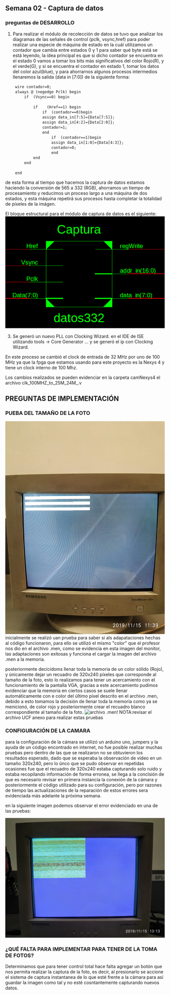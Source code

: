 ## Semana 02 - Captura de datos
### preguntas de DESARROLLO
1. Para realizar el módulo de recolección de datos se tuvo que analizar los diagramas de las señales de control (pclk, vsync,href) para poder realizar   una especie de máquina de estado en la cuál utilizamos un contador que cambia entre estados 0 y  1 para saber qué byte está se está leyendo, la idea principal es que si dicho contador se encuentra en el estado 0 vamos a tomar los bits más significativos del color Rojo(R), 
y el verde(G), y si se encuentra el contador en estado 1, tomar los datos del color azul(blue), y para ahorrarnos algunos procesos intermedios llenaremos la salida (data in [7:0]) de la siguiente forma:  


		wire contador=0;  
		always @ (negedge Pclk) begin  
			if	(Vsync==0) begin  

				if    (Href==1) begin  
					if	(contador==0)begin
					assign data_in[7:5]={Data[7:5]};
					assign data_in[4:2]={Data[2:0]};
					contador=1;
					end
						if	(contador==1)begin
						assign data_in[1:0]={Data[4:3]};
						contador=0;
						end
				end
			end

		end

de esta forma al tiempo que hacemos la captura de datos estamos haciendo la conversión de 565 a 332 (RGB), ahorramos un tiempo de procesamiento y reducimos un proceso largo a una máquina de dos estados, y esta máquina repetirá sus procesos hasta completar la totalidad de píxeles de la imágen.

El bloque estructural para el módulo de captura de datos es el siguiente:
![archivo base .men!]( /docs/figs/Bloque_Captura.png "archivo base .men")

3. Se generó un nuevo PLL con Clocking Wizard. en el IDE de ISE utilizando tools -> Core Generator ... y se generó el ip con Clocking Wizard.

En este proceso se cambió el clock de entrada de 32 MHz por uno de 100 MHz ya que la fpga que estamos usando para este proyecto es la Nexys 4 y tiene un clock interno de 100 Mhz.

Los cambios realizados se pueden evidenciar en la carpeta camNexys4 el archivo clk_100MHZ_to_25M_24M_.v
## PREGUNTAS DE IMPLEMENTACIÓN
### PUEBA DEL TAMAÑO DE LA FOTO

![archivo base .men!]( /docs/figs/código_base_prueba_tamaño_foto.jpeg "archivo base .men")
inicialmente se realizó uan prueba para saber si als adapataciones hechas al código funcionaron, para ello se utilizó el mismo "color" que el profesor 
nos dio en el archivo .men, como se evidencia en esta imagen del monitor, las adaptaciones son exitosas y funciona el cargar la imagen del archivo .men
a la memoria.

posteriormente decicidoms llenar toda la memoria de un color sólido (Rojo), y únicamente dejar un recuadro de 320x240 píxeles que corresponde al tamaño de la foto, esto lo realizamos para tener un acercamiento con el funcionamiento de la pantalla VGA, gracias a este acercamiento pudimos evidenciar que la memoria en ciertos casos se suele llenar automáticamente con e color del último píxel descrito en el archivo .men, debido a esto tomamos la decisión de llenar toda la memoria como ya se menicionó, de color rojo y posteriormente crear el recuadro blanco correspondiente al tamaño de la foto.
![archivo .men!]( /docs/figs/prueba_tamaño_foto.jpeg "archivo .men")
NOTA:revisar el archivo UCF anexo para realizar estas pruebas

### CONFIGURACIÓN DE LA CAMARA 
para la configuración de la cámara se utilizó un arduino uno, jumpers y la ayuda de un código encontrado en internet, no fue posible realizar muchas pruebas pero dentro de las que se realizaron no se obtuvieron los resultados esperado, dado que se esperaba la observación de video en un tamaño 320x240, pero lo únco que se pudo observar en repetidas ocasiones fue que el recuadro de 320x240 estaba capturando solo ruido y estaba recopilando información de forma erronea, se llega a la conclsión de que es necesario revisar en primera instancia la conexión de la cámara y posteriormente el código utilizado para su configuración, pero por razones de tiempo las actualizaciones de la reparación de estos errores sera evidenciada más adelante la próxima semana.

en la siguiente imagen podemos observar el error evidenciado en una de las pruebas:  

![error.men!]( /docs/figs/error.jpg "error.men")

### ¿QUÉ FALTA PARA IMPLEMENTAR PARA TENER DE LA TOMA DE FOTOS?

Determinamos que para tener control total hace falta agregar un botón que nos permita realizar la captura de la foto, es decir, al presionarlo se accione el sistema de captura instantanea de lo que esté frente a la cámara para así guardar la imagen como tal y no esté cosntantemente capturando nuevos datos. 


